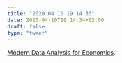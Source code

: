 ```yaml
---
title: "2020 04 10 19 14 33"
date: 2020-04-10T19:14:34+02:00
draft: false
type: "tweet"
---
```

[Modern Data Analysis for Economics](https://jiamingmao.github.io/data-analysis/).
